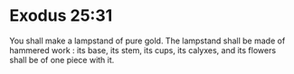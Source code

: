 # Exodus 25:31

You shall make a lampstand of pure gold. The lampstand shall be made of hammered work : its base, its stem, its cups, its calyxes, and its flowers shall be of one piece with it.
